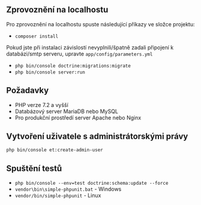 ## Zprovoznění na localhostu

Pro zprovoznění na localhostu spuste následující příkazy ve složce projektu:

* `composer install`

Pokud jste při instalaci závislostí nevyplnili/špatně zadali připojení k databázi/smtp serveru, upravte `app/config/parameters.yml`

* `php bin/console doctrine:migrations:migrate`
* `php bin/console server:run`

## Požadavky

* PHP verze 7.2 a vyšší
* Databázový server MariaDB nebo MySQL
* Pro produkční prostředí server Apache nebo Nginx

## Vytvoření uživatele s administrátorskými právy

`php bin/console et:create-admin-user`

## Spuštění testů

* `php bin/console --env=test doctrine:schema:update --force`
* `vendor\bin\simple-phpunit.bat` - Windows
* `vendor/bin/simple-phpunit` - Linux
